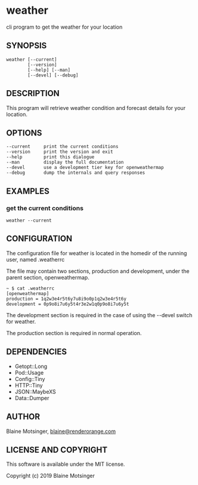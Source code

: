 # weather

cli program to get the weather for your location

## SYNOPSIS

```
weather [--current]
        [--version]
        [--help] [--man]
        [--devel] [--debug]
```

## DESCRIPTION

This program will retrieve weather condition and forecast details for your location.

## OPTIONS

```
--current     print the current conditions
--version     print the version and exit
--help        print this dialogue
--man         display the full documentation
--devel       use a development tier key for openweathermap
--debug       dump the internals and query responses
```

## EXAMPLES

### get the current conditions

```
weather --current
```

## CONFIGURATION

The configuration file for weather is located in the homedir of the running user, named .weatherrc

The file may contain two sections, production and development, under the parent section, openweathermap.

```
~ $ cat .weatherrc
[openweathermap]
production = 1q2w3e4r5t6y7u8i9o0p1q2w3e4r5t6y
development = 0p9o8i7u6y5t4r3e2w1q0p9o8i7u6y5t
```

The development section is required in the case of using the --devel switch for weather.

The production section is required in normal operation.

## DEPENDENCIES

- Getopt::Long
- Pod::Usage
- Config::Tiny
- HTTP::Tiny
- JSON::MaybeXS
- Data::Dumper

## AUTHOR

Blaine Motsinger, <blaine@renderorange.com>

## LICENSE AND COPYRIGHT

This software is available under the MIT license.

Copyright (c) 2019 Blaine Motsinger
